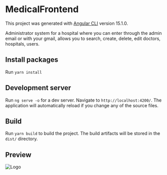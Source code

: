 # MedicalFrontend

This project was generated with [Angular CLI](https://github.com/angular/angular-cli) version 15.1.0.

Administrator system for a hospital where you can enter through the admin email or with your gmail, allows you to search, create, delete, edit doctors, hospitals, users.

## Install packages

Run `yarn install`

## Development server

Run `ng serve -o` for a dev server. Navigate to `http://localhost:4200/`. The application will automatically reload if you change any of the source files.

## Build

Run `yarn build` to build the project. The build artifacts will be stored in the `dist/` directory.

## Preview
![Logo](https://res.cloudinary.com/dpzospnqt/image/upload/v1676495276/Github/medical_afi2cf.webp)
